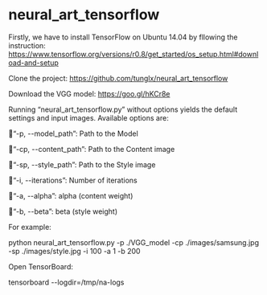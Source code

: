 # neural_art_tensorflow
Firstly, we have to install TensorFlow on Ubuntu 14.04 by fllowing the instruction: https://www.tensorflow.org/versions/r0.8/get_started/os_setup.html#download-and-setup

Clone the project: https://github.com/tunglx/neural_art_tensorflow 

Download the VGG model: https://goo.gl/hKCr8e 

Running “neural_art_tensorflow.py” without options yields the default settings and input images. Available options are:

“-p, --model_path”: Path to the Model

“-cp, --content_path”: Path to the Content image

“-sp, --style_path”: Path to the Style image

“-i, --iterations”: Number of iterations

“-a, --alpha”: alpha (content weight) 

“-b, --beta”: beta (style weight)

For example:

python neural_art_tensorflow.py -p ./VGG_model -cp ./images/samsung.jpg -sp ./images/style.jpg -i 100 -a 1 -b 200

Open TensorBoard: 

tensorboard --logdir=/tmp/na-logs
